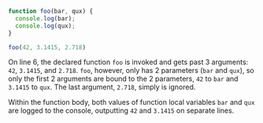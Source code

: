 ```js
function foo(bar, qux) {
  console.log(bar);
  console.log(qux);
}

foo(42, 3.1415, 2.718)
```

On line 6, the declared function `foo` is invoked and gets past 3 arguments: `42`, `3.1415`, and `2.718`. `foo`, however, only has 2 parameters (`bar` and `qux`), so only the first 2 arguments are bound to the 2 parameters, `42` to `bar` and `3.1415` to `qux`. The last argument, `2.718`, simply is ignored.

Within the function body, both values of function local variables `bar` and `qux` are logged to the console, outputting `42` and `3.1415` on separate lines.